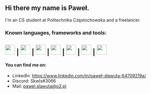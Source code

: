 ## Hi there my name is Paweł.

I'm an CS student at Politechnika Częstochowska and a freelancer.

### Known languages, frameworks and tools:
<img src="https://upload.wikimedia.org/wikipedia/commons/4/4c/Typescript_logo_2020.svg" width="32" height="32" /> |
<img src="https://seeklogo.com/images/G/gatsby-logo-1A245AD37F-seeklogo.com.png" width="32" height="32"> |
<img src="https://icon-library.com/images/react-icon/react-icon-29.jpg" width="32" height="32"> |
<img src="https://d2eip9sf3oo6c2.cloudfront.net/tags/images/000/001/057/full/scsslogo.png" width="32" height="32"> |
<img src="https://bedekodzic.pl/wp-content/uploads/2018/03/flat550x550075f.u1.jpg" width="32" height="32"> |
<img src="https://upload.wikimedia.org/wikipedia/commons/thumb/b/b2/Bootstrap_logo.svg/1200px-Bootstrap_logo.svg.png" width="32" height="32"> |
<img src="https://raw.githubusercontent.com/styled-components/brand/master/styled-components.png" width="32" height="32"> 
--------------------------------------------------------------------------------------------------------------------------------------------------------------------

#### You can find me on:
* LinkedIn: https://www.linkedin.com/in/paweł-sławuta-64709219a/
* Discord: Skwlx#3066
* Mail: pawel.slawuta@o2.pl
